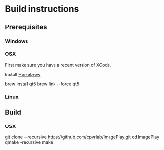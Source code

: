 # Build instructions

## Prerequisites

### Windows

### OSX
First make sure you have a recent version of XCode.

Install [Homebrew](http://brew.sh)

   brew install qt5
   brew link --force qt5

### Linux


## Build

### OSX
   git clone --recursive https://github.com/cpvrlab/ImagePlay.git
   cd ImagePlay
   qmake -recursive
   make 
